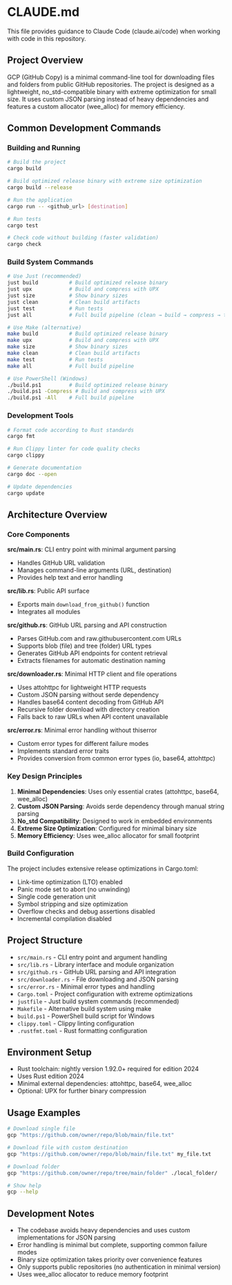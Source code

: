 ﻿# CLAUDE.md

This file provides guidance to Claude Code (claude.ai/code) when working with code in this repository.

## Project Overview

GCP (GitHub Copy) is a minimal command-line tool for downloading files and folders from public GitHub repositories. The project is designed as a lightweight, no_std-compatible binary with extreme optimization for small size. It uses custom JSON parsing instead of heavy dependencies and features a custom allocator (wee_alloc) for memory efficiency.

## Common Development Commands

### Building and Running
```bash
# Build the project
cargo build

# Build optimized release binary with extreme size optimization
cargo build --release

# Run the application
cargo run -- <github_url> [destination]

# Run tests
cargo test

# Check code without building (faster validation)
cargo check
```

### Build System Commands
```bash
# Use Just (recommended)
just build          # Build optimized release binary
just upx            # Build and compress with UPX
just size           # Show binary sizes
just clean          # Clean build artifacts
just test           # Run tests
just all            # Full build pipeline (clean → build → compress → test)

# Use Make (alternative)
make build          # Build optimized release binary
make upx            # Build and compress with UPX
make size           # Show binary sizes
make clean          # Clean build artifacts
make test           # Run tests
make all            # Full build pipeline

# Use PowerShell (Windows)
./build.ps1         # Build optimized release binary
./build.ps1 -Compress # Build and compress with UPX
./build.ps1 -All    # Full build pipeline
```

### Development Tools
```bash
# Format code according to Rust standards
cargo fmt

# Run Clippy linter for code quality checks
cargo clippy

# Generate documentation
cargo doc --open

# Update dependencies
cargo update
```

## Architecture Overview

### Core Components

**src/main.rs**: CLI entry point with minimal argument parsing
- Handles GitHub URL validation
- Manages command-line arguments (URL, destination)
- Provides help text and error handling

**src/lib.rs**: Public API surface
- Exports main `download_from_github()` function
- Integrates all modules

**src/github.rs**: GitHub URL parsing and API construction
- Parses GitHub.com and raw.githubusercontent.com URLs
- Supports blob (file) and tree (folder) URL types
- Generates GitHub API endpoints for content retrieval
- Extracts filenames for automatic destination naming

**src/downloader.rs**: Minimal HTTP client and file operations
- Uses attohttpc for lightweight HTTP requests
- Custom JSON parsing without serde dependency
- Handles base64 content decoding from GitHub API
- Recursive folder download with directory creation
- Falls back to raw URLs when API content unavailable

**src/error.rs**: Minimal error handling without thiserror
- Custom error types for different failure modes
- Implements standard error traits
- Provides conversion from common error types (io, base64, attohttpc)

### Key Design Principles

1. **Minimal Dependencies**: Uses only essential crates (attohttpc, base64, wee_alloc)
2. **Custom JSON Parsing**: Avoids serde dependency through manual string parsing
3. **No_std Compatibility**: Designed to work in embedded environments
4. **Extreme Size Optimization**: Configured for minimal binary size
5. **Memory Efficiency**: Uses wee_alloc allocator for small footprint

### Build Configuration

The project includes extensive release optimizations in Cargo.toml:
- Link-time optimization (LTO) enabled
- Panic mode set to abort (no unwinding)
- Single code generation unit
- Symbol stripping and size optimization
- Overflow checks and debug assertions disabled
- Incremental compilation disabled

## Project Structure

- `src/main.rs` - CLI entry point and argument handling
- `src/lib.rs` - Library interface and module organization
- `src/github.rs` - GitHub URL parsing and API integration
- `src/downloader.rs` - File downloading and JSON parsing
- `src/error.rs` - Minimal error types and handling
- `Cargo.toml` - Project configuration with extreme optimizations
- `justfile` - Just build system commands (recommended)
- `Makefile` - Alternative build system using make
- `build.ps1` - PowerShell build script for Windows
- `clippy.toml` - Clippy linting configuration
- `.rustfmt.toml` - Rust formatting configuration

## Environment Setup

- Rust toolchain: nightly version 1.92.0+ required for edition 2024
- Uses Rust edition 2024
- Minimal external dependencies: attohttpc, base64, wee_alloc
- Optional: UPX for further binary compression

## Usage Examples

```bash
# Download single file
gcp "https://github.com/owner/repo/blob/main/file.txt"

# Download file with custom destination
gcp "https://github.com/owner/repo/blob/main/file.txt" my_file.txt

# Download folder
gcp "https://github.com/owner/repo/tree/main/folder" ./local_folder/

# Show help
gcp --help
```

## Development Notes

- The codebase avoids heavy dependencies and uses custom implementations for JSON parsing
- Error handling is minimal but complete, supporting common failure modes
- Binary size optimization takes priority over convenience features
- Only supports public repositories (no authentication in minimal version)
- Uses wee_alloc allocator to reduce memory footprint

